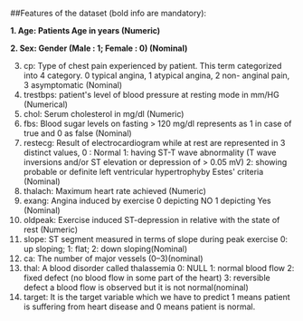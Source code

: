 ##Features of the dataset (bold info are mandatory):

**1. Age: Patients Age in years (Numeric)**

**2. Sex: Gender (Male : 1; Female : 0) (Nominal)**

3. cp: Type of chest pain experienced by patient. This term categorized into 4 category. 0 typical angina, 1 atypical angina, 2 non- anginal pain, 3 asymptomatic (Nominal)
4. trestbps: patient's level of blood pressure at resting mode in mm/HG (Numerical)
5. chol: Serum cholesterol in mg/dl (Numeric)
6. fbs: Blood sugar levels on fasting > 120 mg/dl represents as 1 in case of true and 0 as false (Nominal)
7. restecg: Result of electrocardiogram while at rest are represented in 3 distinct values, 0 : Normal 1: having ST-T wave abnormality (T wave inversions and/or ST elevation or depression of > 0.05 mV) 2: showing probable or definite left ventricular hypertrophyby Estes' criteria (Nominal)
8. thalach: Maximum heart rate achieved (Numeric)
9. exang: Angina induced by exercise 0 depicting NO 1 depicting Yes (Nominal)
10. oldpeak: Exercise induced ST-depression in relative with the state of rest (Numeric)
11. slope: ST segment measured in terms of slope during peak exercise 0: up sloping; 1: flat; 2: down sloping(Nominal)
12. ca: The number of major vessels (0–3)(nominal)
13. thal: A blood disorder called thalassemia 0: NULL 1: normal blood flow 2: fixed defect (no blood flow in some part of the heart) 3: reversible defect a blood flow is observed but it is not normal(nominal)
14. target: It is the target variable which we have to predict 1 means patient is suffering from heart disease and 0 means patient is normal.

